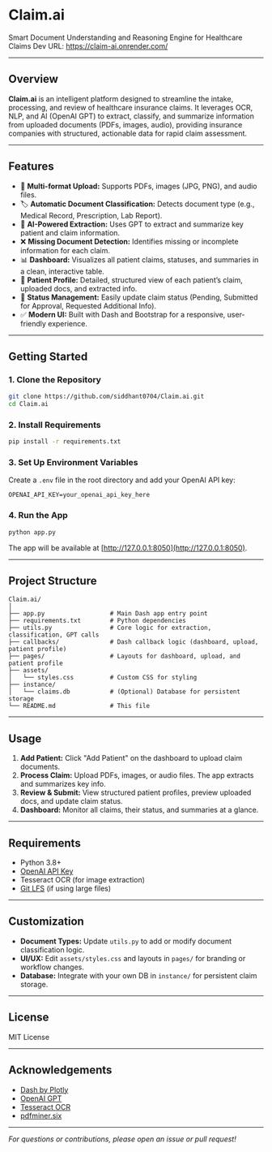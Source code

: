 # Claim.ai

Smart Document Understanding and Reasoning Engine for Healthcare Claims 
Dev URL: https://claim-ai.onrender.com/

---

## Overview

**Claim.ai** is an intelligent platform designed to streamline the intake, processing, and review of healthcare insurance claims. It leverages OCR, NLP, and AI (OpenAI GPT) to extract, classify, and summarize information from uploaded documents (PDFs, images, audio), providing insurance companies with structured, actionable data for rapid claim assessment.

---

## Features

- 📄 **Multi-format Upload:** Supports PDFs, images (JPG, PNG), and audio files.
- 🏷️ **Automatic Document Classification:** Detects document type (e.g., Medical Record, Prescription, Lab Report).
- 🧠 **AI-Powered Extraction:** Uses GPT to extract and summarize key patient and claim information.
- ❌ **Missing Document Detection:** Identifies missing or incomplete information for each claim.
- 📊 **Dashboard:** Visualizes all patient claims, statuses, and summaries in a clean, interactive table.
- 👤 **Patient Profile:** Detailed, structured view of each patient’s claim, uploaded docs, and extracted info.
- 🔄 **Status Management:** Easily update claim status (Pending, Submitted for Approval, Requested Additional Info).
- ✅ **Modern UI:** Built with Dash and Bootstrap for a responsive, user-friendly experience.

---

## Getting Started

### 1. Clone the Repository

```sh
git clone https://github.com/siddhant0704/Claim.ai.git
cd Claim.ai
```

### 2. Install Requirements

```sh
pip install -r requirements.txt
```

### 3. Set Up Environment Variables

Create a `.env` file in the root directory and add your OpenAI API key:

```
OPENAI_API_KEY=your_openai_api_key_here
```

### 4. Run the App

```sh
python app.py
```

The app will be available at [http://127.0.0.1:8050](http://127.0.0.1:8050).

---

## Project Structure

```
Claim.ai/
│
├── app.py                  # Main Dash app entry point
├── requirements.txt        # Python dependencies
├── utils.py                # Core logic for extraction, classification, GPT calls
├── callbacks/              # Dash callback logic (dashboard, upload, patient profile)
├── pages/                  # Layouts for dashboard, upload, and patient profile
├── assets/
│   └── styles.css          # Custom CSS for styling
├── instance/
│   └── claims.db           # (Optional) Database for persistent storage
└── README.md               # This file
```

---

## Usage

1. **Add Patient:** Click "Add Patient" on the dashboard to upload claim documents.
2. **Process Claim:** Upload PDFs, images, or audio files. The app extracts and summarizes key info.
3. **Review & Submit:** View structured patient profiles, preview uploaded docs, and update claim status.
4. **Dashboard:** Monitor all claims, their status, and summaries at a glance.

---

## Requirements

- Python 3.8+
- [OpenAI API Key](https://platform.openai.com/)
- Tesseract OCR (for image extraction)
- [Git LFS](https://git-lfs.github.com/) (if using large files)

---

## Customization

- **Document Types:** Update `utils.py` to add or modify document classification logic.
- **UI/UX:** Edit `assets/styles.css` and layouts in `pages/` for branding or workflow changes.
- **Database:** Integrate with your own DB in `instance/` for persistent claim storage.

---

## License

MIT License

---

## Acknowledgements

- [Dash by Plotly](https://dash.plotly.com/)
- [OpenAI GPT](https://platform.openai.com/)
- [Tesseract OCR](https://github.com/tesseract-ocr/tesseract)
- [pdfminer.six](https://github.com/pdfminer/pdfminer.six)

---

*For questions or contributions, please open an issue or pull request!*
